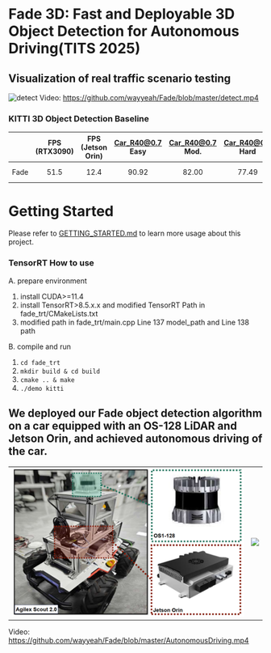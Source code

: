 # Fade 3D: Fast and Deployable 3D Object Detection for Autonomous Driving(TITS 2025)


## Visualization of real traffic scenario testing

![detect](https://github.com/user-attachments/assets/9874cf13-7913-4cab-9663-07d36750e8ca)
Video: https://github.com/wayyeah/Fade/blob/master/detect.mp4

### KITTI 3D Object Detection Baseline
|                                             | FPS (RTX3090) | FPS (Jetson Orin)| Car_R40@0.7 Easy| Car_R40@0.7 Mod. | Car_R40@0.7 Hard  | download | download(TensorRT) | 
|---------------------------------------------|:-------:|:-------:|:-------:|:-------:|:-------:|:---------:|:---------:|
| Fade | 51.5 | 12.4 |90.92 | 82.00 | 77.49 | [model-50M](https://drive.google.com/file/d/1NlOdfU745UfT0ptywPhEhBhevAPdzib0/view?usp=sharing) |  [model-25M](https://drive.google.com/file/d/1Zsb3n7xR25IWWENYK1Igff6fNzSQOPgP/view?usp=sharing) | 

# Getting Started
Please refer to [GETTING_STARTED.md](https://github.com/wayyeah/Fade/blob/master/docs/GETTING_STARTED.md) to learn more usage about this project.


### TensorRT How to use
A. prepare environment
  1. install CUDA>=11.4
  2. install TensorRT>8.5.x.x and modified TensorRT Path in fade_trt/CMakeLists.txt
  3. modified path in fade_trt/main.cpp Line 137 model_path and Line 138 path
     
B. compile and run
  1. ```cd fade_trt```
  2. ```mkdir build & cd build ```
  3. ```cmake .. & make ```
  4. ``` ./demo kitti ```



## We deployed our Fade object detection algorithm on a car equipped with an OS-128 LiDAR and Jetson Orin, and achieved autonomous driving of the car.

<table>
  <tr>
    <td align="center">
      <img src="https://github.com/wayyeah/Fade/blob/master/car.png" width="500">
    </td>
    <td align="center">
      <img src="https://github.com/user-attachments/assets/f03e2a0f-12ff-4b82-b4a0-178dd2e6f26c" width="180">
    </td>
    
  </tr>
</table>

Video: https://github.com/wayyeah/Fade/blob/master/AutonomousDriving.mp4
